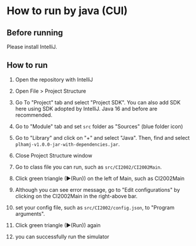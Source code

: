 # How to run by java (CUI)

## Before running
Please install IntelliJ.

## How to run
1.  Open the repository with IntelliJ

2.  Open File > Project Structure

3.  Go To "Project" tab and select "Project SDK". You can also add SDK here using SDK adopted by IntelliJ.
    Java 16 and before are recommended.

4.  Go to "Module" tab and set `src` folder as "Sources" (blue folder icon)

5.  Go to "Library" and click on "+" and select "Java". Then, find and select `plhamj-v1.0.0-jar-with-dependencies.jar`.

6.  Close Project Structure window

7.  Go to class file you can run, such as `src/CI2002/CI2002Main`.

8.  Click green triangle (▶(Run)) on the left of Main, such as CI2002Main

9.  Although you can see error message, go to "Edit configurations" by clicking on the CI2002Main in the right-above bar.

10. set your config file, such as `src/CI2002/config.json`, to "Program arguments".

11. Click green triangle (▶(Run)) again

12. you can successfully run the simulator
